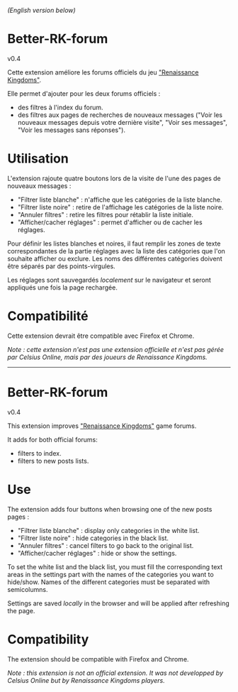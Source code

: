 *(English version below)*

# Better-RK-forum
v0.4

Cette extension améliore les forums officiels du jeu ["Renaissance Kingdoms"](https://www.renaissancekingdoms.com).

Elle permet d'ajouter pour les deux forums officiels :

* des filtres à l'index du forum.
* des filtres aux pages de recherches de nouveaux messages ("Voir les nouveaux messages depuis votre dernière visite", "Voir ses messages", "Voir les messages sans réponses").

# Utilisation
L'extension rajoute quatre boutons lors de la visite de l'une des pages de nouveaux messages :

* "Filtrer liste blanche" : n'affiche que les catégories de la liste blanche.
* "Filtrer liste noire" : retire de l'affichage les catégories de la liste noire.
* "Annuler filtres" : retire les filtres pour rétablir la liste initiale. 
* "Afficher/cacher réglages" : permet d'afficher ou de cacher les réglages. 

Pour définir les listes blanches et noires, il faut remplir les zones de texte correspondantes de la partie réglages avec la liste des catégories que l'on souhaite afficher ou exclure. Les noms des différentes catégories doivent être séparés par des points-virgules. 

Les réglages sont sauvegardés *localement* sur le navigateur et seront appliqués une fois la page rechargée. 


# Compatibilité
Cette extension devrait être compatible avec Firefox et Chrome.

*Note : cette extension n'est pas une extension officielle et n'est pas gérée par Celsius Online, mais par des joueurs de Renaissance Kingdoms.*

---
# Better-RK-forum
v0.4

This extension improves ["Renaissance Kingdoms"](https://www.renaissancekingdoms.com) game forums. 

It adds for both official forums:

* filters to index.
* filters to new posts lists.

# Use
The extension adds four buttons when browsing one of the new posts pages :

* "Filtrer liste blanche" : display only categories in the white list. 
* "Filtrer liste noire" : hide categories in the black list.
* "Annuler filtres" : cancel filters to go back to the original list.
* "Afficher/cacher réglages" : hide or show the settings. 

To set the white list and the black list, you must fill the corresponding text areas in the settings part with the names of the categories you want to hide/show. Names of the different categories must be separated with semicolumns.

Settings are saved *locally* in the browser and will be applied after refreshing the page. 


# Compatibility
The extension should be compatible with Firefox and Chrome.

*Note : this extension is not an official extension. It was not developped by Celsius Online but by Renaissance Kingdoms players.*
